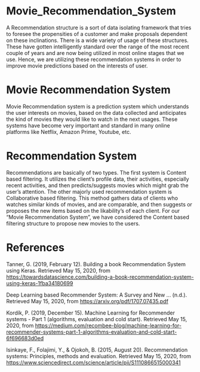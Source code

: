 # Movie_Recommendation_System

A Recommendation structure is a sort of data isolating framework that tries to foresee the propensities of a customer and make proposals dependent on these inclinations. There is a wide variety of usage of these structures. These have gotten intelligently standard over the range of the most recent couple of years and are now being utilized in most online stages that we use. Hence, we are utilizing these recommendation systems in order to improve movie predictions based on the interests of user.

# Movie Recommendation System
Movie Recommendation system is a prediction system which understands the user interests on movies, based on the data collected and anticipates the kind of movies they would like to watch in the next usages. These systems have become very important and standard in many online platforms like Netflix, Amazon Prime, Youtube, etc.


# Recommendation System
Recommendations are basically of two types. The first system is Content based filtering. It utilizes the client’s profile data, their activities, especially recent activities, and then predicts/suggests movies which might grab the user’s attention. The other majorly used recommendation system is Collaborative based filtering. This method gathers data of clients who watches similar kinds of movies, and are comparable, and then suggests or proposes the new items based on the likability’s of each client.
For our “Movie Recommendation System”, we have considered the Content based filtering structure to propose new movies to the users.


# References
Tanner, G. (2019, February 12). Building a book Recommendation System using Keras. Retrieved May 15, 2020, from https://towardsdatascience.com/building-a-book-recommendation-system-using-keras-1fba34180699

Deep Learning based Recommender System: A Survey and New ... (n.d.). Retrieved May 15, 2020, from https://arxiv.org/pdf/1707.07435.pdf

Kordík, P. (2019, December 15). Machine Learning for Recommender systems - Part 1 (algorithms, evaluation and cold start). Retrieved May 15, 2020, from https://medium.com/recombee-blog/machine-learning-for-recommender-systems-part-1-algorithms-evaluation-and-cold-start-6f696683d0ed

Isinkaye, F., Folajimi, Y., & Ojokoh, B. (2015, August 20). Recommendation systems: Principles, methods and evaluation. Retrieved May 15, 2020, from https://www.sciencedirect.com/science/article/pii/S1110866515000341

